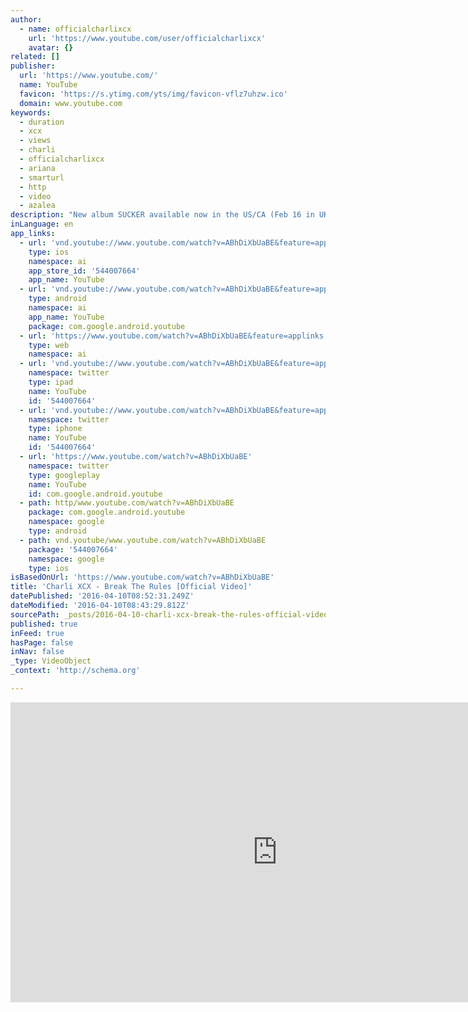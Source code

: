 ```yaml
---
author:
  - name: officialcharlixcx
    url: 'https://www.youtube.com/user/officialcharlixcx'
    avatar: {}
related: []
publisher:
  url: 'https://www.youtube.com/'
  name: YouTube
  favicon: 'https://s.ytimg.com/yts/img/favicon-vflz7uhzw.ico'
  domain: www.youtube.com
keywords:
  - duration
  - xcx
  - views
  - charli
  - officialcharlixcx
  - ariana
  - smarturl
  - http
  - video
  - azalea
description: "New album SUCKER available now in the US/CA (Feb 16 in UK/Europe). Download/Pre-order at http://smarturl.it/suckerXCX Order Sucker CD/Vinyl vinyl: http://smarturl.it/charlixcx-store Download 'Break The Rules' from http://smarturl.it/BreakTheRules Stream Charli XCX on Spotify: http://smarurl/SpotifySucker ►Subscribe to channel: http://goo.gl/D8kLMn ►Twitter - https://twitter.com/charli_xcx ►Facebook - https://www.facebook.com/charlixcxmusic ►Website: http://www.charlixcxmusic.com"
inLanguage: en
app_links:
  - url: 'vnd.youtube://www.youtube.com/watch?v=ABhDiXbUaBE&feature=applinks'
    type: ios
    namespace: ai
    app_store_id: '544007664'
    app_name: YouTube
  - url: 'vnd.youtube://www.youtube.com/watch?v=ABhDiXbUaBE&feature=applinks'
    type: android
    namespace: ai
    app_name: YouTube
    package: com.google.android.youtube
  - url: 'https://www.youtube.com/watch?v=ABhDiXbUaBE&feature=applinks'
    type: web
    namespace: ai
  - url: 'vnd.youtube://www.youtube.com/watch?v=ABhDiXbUaBE&feature=applinks'
    namespace: twitter
    type: ipad
    name: YouTube
    id: '544007664'
  - url: 'vnd.youtube://www.youtube.com/watch?v=ABhDiXbUaBE&feature=applinks'
    namespace: twitter
    type: iphone
    name: YouTube
    id: '544007664'
  - url: 'https://www.youtube.com/watch?v=ABhDiXbUaBE'
    namespace: twitter
    type: googleplay
    name: YouTube
    id: com.google.android.youtube
  - path: http/www.youtube.com/watch?v=ABhDiXbUaBE
    package: com.google.android.youtube
    namespace: google
    type: android
  - path: vnd.youtube/www.youtube.com/watch?v=ABhDiXbUaBE
    package: '544007664'
    namespace: google
    type: ios
isBasedOnUrl: 'https://www.youtube.com/watch?v=ABhDiXbUaBE'
title: 'Charli XCX - Break The Rules [Official Video]'
datePublished: '2016-04-10T08:52:31.249Z'
dateModified: '2016-04-10T08:43:29.812Z'
sourcePath: _posts/2016-04-10-charli-xcx-break-the-rules-official-video.md
published: true
inFeed: true
hasPage: false
inNav: false
_type: VideoObject
_context: 'http://schema.org'

---
```

<iframe src="https://cdn.embedly.com/widgets/media.html?src=https%3A%2F%2Fwww.youtube.com%2Fembed%2FABhDiXbUaBE%3Ffeature%3Doembed&amp;url=https%3A%2F%2Fwww.youtube.com%2Fwatch%3Fv%3DABhDiXbUaBE&amp;image=https%3A%2F%2Fi.ytimg.com%2Fvi%2FABhDiXbUaBE%2Fhqdefault.jpg&amp;key=b7d04c9b404c499eba89ee7072e1c4f7&amp;type=text%2Fhtml&amp;schema=youtube" width="854" height="480" scrolling="no" frameborder="0" allowfullscreen="allowfullscreen" style=""></iframe>